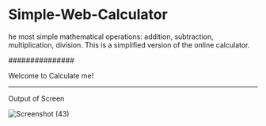 # Simple-Web-Calculator
he most simple mathematical operations: addition, subtraction, multiplication, division. This is a simplified version of the online calculator.


 ###############
 
 Welcome to Calculate me!
 
 *********************************
 Output of Screen
 
 ![Screenshot (43)](https://user-images.githubusercontent.com/92240772/230583794-41f0bba0-e496-4c53-af38-f0db11c022c6.png)

  
 
